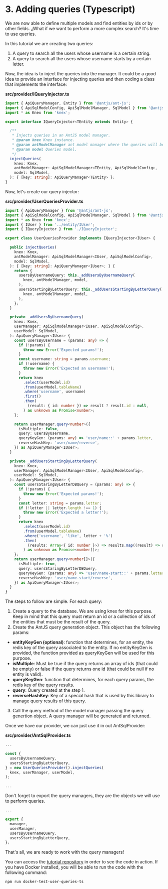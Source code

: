# 3. Adding queries (Typescript)

We are now able to define multiple models and find entities by ids or by other fields. ¿What if we want to perform a more complex search? It's time to use queries.

In this tutorial we are creating two queries:

  1. A query to search all the users whose username is a certain string.
  2. A query to search all the users whose username starts by a certain letter.

Now, the idea is to inject the queries into the manager. It could be a good idea to provide an interface for injecting queries and then coding a class that implements the interface:

__src/provider/IQueryInjector.ts__
```typescript
import { ApiQueryManager, Entity } from '@antjs/ant-js';
import { ApiSqlModelConfig, ApiSqlModelManager, SqlModel } from '@antjs/ant-sql';
import * as Knex from 'knex';

export interface IQueryInjector<TEntity extends Entity> {

  /**
   * Injects queries in an AntJS model manager.
   * @param knex Knex instance.
   * @param antModelManager ant model manager where the queries will be injected.
   * @param model Queries model.
   */
  injectQueries(
    knex: Knex,
    antModelManager: ApiSqlModelManager<TEntity, ApiSqlModelConfig>,
    model: SqlModel,
  ): { [key: string]: ApiQueryManager<TEntity> };
}

```

Now, let's create our query injector:

__src/provider/UserQueriesProvider.ts__
```typescript
import { ApiQueryManager } from '@antjs/ant-js';
import { ApiSqlModelConfig, ApiSqlModelManager, SqlModel } from '@antjs/ant-sql';
import * as Knex from 'knex';
import { IUser } from '../entity/IUser';
import { IQueryInjector } from './IQueryInjector';

export class UserQueriesProvider implements IQueryInjector<IUser> {

  public injectQueries(
    knex: Knex,
    antModelManager: ApiSqlModelManager<IUser, ApiSqlModelConfig>,
    model: SqlModel,
  ): { [key: string]: ApiQueryManager<IUser>; } {
    return {
      usersByUsernameQuery: this._addUsersByUsernameQuery(
        knex, antModelManager, model,
      ),
      usersStartingByLetterQuery: this._addUsersStartingByLetterQuery(
        knex, antModelManager, model,
      ),
    };
  }

  private _addUsersByUsernameQuery(
    knex: Knex,
    userManager: ApiSqlModelManager<IUser, ApiSqlModelConfig>,
    userModel: SqlModel,
  ): ApiQueryManager<IUser> {
    const usersByUsername = (params: any) => {
      if (!params) {
        throw new Error('Expected params!');
      }
      const username: string = params.username;
      if (!username) {
        throw new Error('Expected an username!');
      }
      return knex
        .select(userModel.id)
        .from(userModel.tableName)
        .where('username', username)
        .first()
        .then(
          (result: { id: number }) => result ? result.id : null,
        ) as unknown as Promise<number>;
    };

    return userManager.query<number>({
      isMultiple: false,
      query: usersByUsername,
      queryKeyGen: (params: any) => 'user/name::' + params.letter,
      reverseHashKey: 'user/name/reverse',
    }) as ApiQueryManager<IUser>;
  }

  private _addUsersStartingByLetterQuery(
    knex: Knex,
    userManager: ApiSqlModelManager<IUser, ApiSqlModelConfig>,
    userModel: SqlModel,
  ): ApiQueryManager<IUser> {
    const usersStaringByLetterDBQuery = (params: any) => {
      if (!params) {
        throw new Error('Expected params!');
      }
      const letter: string = params.letter;
      if (!letter || letter.length !== 1) {
        throw new Error('Expected a letter!');
      }
      return knex
        .select(userModel.id)
        .from(userModel.tableName)
        .where('username', 'like', letter + '%')
        .then(
          (results: Array<{ id: number }>) => results.map((result) => result.id),
        ) as unknown as Promise<number[]>;
    };
    return userManager.query<number[]>({
      isMultiple: true,
      query: usersStaringByLetterDBQuery,
      queryKeyGen: (params: any) => 'user/name-start::' + params.letter,
      reverseHashKey: 'user/name-start/reverse',
    }) as ApiQueryManager<IUser>;
  }
}

```

The steps to follow are simple. For each query:

  1. Create a query to the database. We are using knex for this purpose. Keep in mind that this query must return an id or a collection of ids of the entities that must be the result of the query.
  2. Create the AntJS query generation object. This object has the following params:

  * __entityKeyGen (optional)__: function that determines, for an entity, the redis key of the query associated to the entity. If no entityKeyGen is provided, the function provided as queryKeyGen will be used for this purpose.
  * __isMultiple__: Must be true if the query returns an array of ids (that could be empty) or false if the query returns one id (that could be null if no entity is valid).
  * __queryKeyGen__: function that determines, for each query params, the redis key of the query results.
  * __query__: Query created at the step 1.
  * __reverseHashKey__: Key of a special hash that is used by this library to manage query results of this query.

  3. Call the query method of the model manager passing the query genertion object. A query manager will be generated and returned.

Once we have our provider, we can just use it in out AntSqlProvider:

__src/provider/AntSqlProvider.ts__

```typescript
...

const {
  usersByUsernameQuery,
  usersStartingByLetterQuery,
} = new UserQueriesProvider().injectQueries(
  knex, userManager, userModel,
);

...
```

Don't forget to export the query managers, they are the objects we will use to perform queries.

```typescript
...

export {
  manager,
  userManager,
  usersByUsernameQuery,
  usersStartingByLetterQuery,
};

```

That's all, we are ready to work with the query managers!

You can access the [tutorial repository](https://github.com/notaphplover/ant-js-tutorial) in order to see the code in action. If you have Docker installed, you will be able to run the code with the following command:

```
npm run docker-test-user-queries-ts
```
